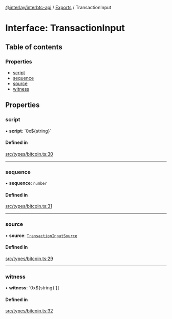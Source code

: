 [@interlay/interbtc-api](../README.md) / [Exports](../modules.md) / TransactionInput

# Interface: TransactionInput

## Table of contents

### Properties

- [script](TransactionInput.md#script)
- [sequence](TransactionInput.md#sequence)
- [source](TransactionInput.md#source)
- [witness](TransactionInput.md#witness)

## Properties

### <a id="script" name="script"></a> script

• **script**: \`0x$\{string}\`

#### Defined in

[src/types/bitcoin.ts:30](https://github.com/interlay/interbtc-api/blob/1c0379f56248ac2da57930d5704199f69f941aa8/src/types/bitcoin.ts#L30)

___

### <a id="sequence" name="sequence"></a> sequence

• **sequence**: `number`

#### Defined in

[src/types/bitcoin.ts:31](https://github.com/interlay/interbtc-api/blob/1c0379f56248ac2da57930d5704199f69f941aa8/src/types/bitcoin.ts#L31)

___

### <a id="source" name="source"></a> source

• **source**: [`TransactionInputSource`](../modules.md#transactioninputsource)

#### Defined in

[src/types/bitcoin.ts:29](https://github.com/interlay/interbtc-api/blob/1c0379f56248ac2da57930d5704199f69f941aa8/src/types/bitcoin.ts#L29)

___

### <a id="witness" name="witness"></a> witness

• **witness**: \`0x$\{string}\`[]

#### Defined in

[src/types/bitcoin.ts:32](https://github.com/interlay/interbtc-api/blob/1c0379f56248ac2da57930d5704199f69f941aa8/src/types/bitcoin.ts#L32)
